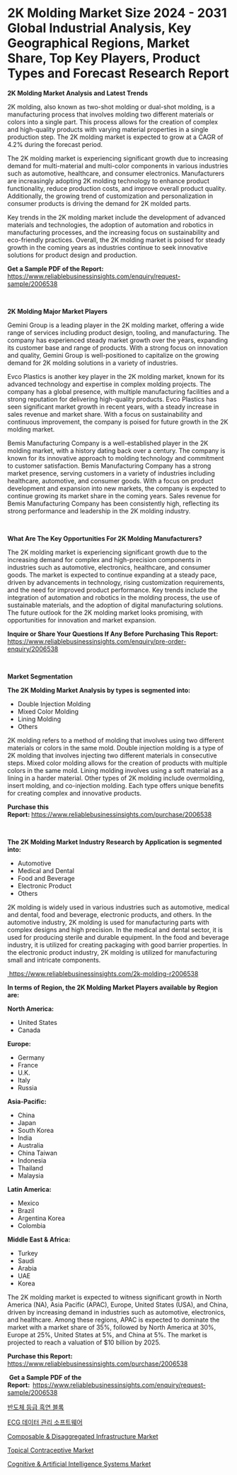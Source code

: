 <p><h1>2K Molding Market Size 2024 - 2031 Global Industrial Analysis, Key Geographical Regions, Market Share, Top Key Players, Product Types and Forecast Research Report</h1></p><p><strong>2K Molding Market Analysis and Latest Trends</strong></p>
<p><p>2K molding, also known as two-shot molding or dual-shot molding, is a manufacturing process that involves molding two different materials or colors into a single part. This process allows for the creation of complex and high-quality products with varying material properties in a single production step. The 2K molding market is expected to grow at a CAGR of 4.2% during the forecast period.</p><p>The 2K molding market is experiencing significant growth due to increasing demand for multi-material and multi-color components in various industries such as automotive, healthcare, and consumer electronics. Manufacturers are increasingly adopting 2K molding technology to enhance product functionality, reduce production costs, and improve overall product quality. Additionally, the growing trend of customization and personalization in consumer products is driving the demand for 2K molded parts.</p><p>Key trends in the 2K molding market include the development of advanced materials and technologies, the adoption of automation and robotics in manufacturing processes, and the increasing focus on sustainability and eco-friendly practices. Overall, the 2K molding market is poised for steady growth in the coming years as industries continue to seek innovative solutions for product design and production.</p></p>
<p><strong>Get a Sample PDF of the Report:&nbsp;</strong> <a href="https://www.reliablebusinessinsights.com/enquiry/request-sample/2006538">https://www.reliablebusinessinsights.com/enquiry/request-sample/2006538</a></p>
<p>&nbsp;</p>
<p><strong>2K Molding Major Market Players</strong></p>
<p><p>Gemini Group is a leading player in the 2K molding market, offering a wide range of services including product design, tooling, and manufacturing. The company has experienced steady market growth over the years, expanding its customer base and range of products. With a strong focus on innovation and quality, Gemini Group is well-positioned to capitalize on the growing demand for 2K molding solutions in a variety of industries.</p><p>Evco Plastics is another key player in the 2K molding market, known for its advanced technology and expertise in complex molding projects. The company has a global presence, with multiple manufacturing facilities and a strong reputation for delivering high-quality products. Evco Plastics has seen significant market growth in recent years, with a steady increase in sales revenue and market share. With a focus on sustainability and continuous improvement, the company is poised for future growth in the 2K molding market.</p><p>Bemis Manufacturing Company is a well-established player in the 2K molding market, with a history dating back over a century. The company is known for its innovative approach to molding technology and commitment to customer satisfaction. Bemis Manufacturing Company has a strong market presence, serving customers in a variety of industries including healthcare, automotive, and consumer goods. With a focus on product development and expansion into new markets, the company is expected to continue growing its market share in the coming years. Sales revenue for Bemis Manufacturing Company has been consistently high, reflecting its strong performance and leadership in the 2K molding industry.</p></p>
<p>&nbsp;</p>
<p><strong>What Are The Key Opportunities For 2K Molding Manufacturers?</strong></p>
<p><p>The 2K molding market is experiencing significant growth due to the increasing demand for complex and high-precision components in industries such as automotive, electronics, healthcare, and consumer goods. The market is expected to continue expanding at a steady pace, driven by advancements in technology, rising customization requirements, and the need for improved product performance. Key trends include the integration of automation and robotics in the molding process, the use of sustainable materials, and the adoption of digital manufacturing solutions. The future outlook for the 2K molding market looks promising, with opportunities for innovation and market expansion.</p></p>
<p><strong>Inquire or Share Your Questions If Any Before Purchasing This Report:</strong> <a href="https://www.reliablebusinessinsights.com/enquiry/pre-order-enquiry/2006538">https://www.reliablebusinessinsights.com/enquiry/pre-order-enquiry/2006538</a></p>
<p>&nbsp;</p>
<p><strong>Market Segmentation</strong></p>
<p><strong>The 2K Molding Market Analysis by types is segmented into:</strong></p>
<p><ul><li>Double Injection Molding</li><li>Mixed Color Molding</li><li>Lining Molding</li><li>Others</li></ul></p>
<p><p>2K molding refers to a method of molding that involves using two different materials or colors in the same mold. Double injection molding is a type of 2K molding that involves injecting two different materials in consecutive steps. Mixed color molding allows for the creation of products with multiple colors in the same mold. Lining molding involves using a soft material as a lining in a harder material. Other types of 2K molding include overmolding, insert molding, and co-injection molding. Each type offers unique benefits for creating complex and innovative products.</p></p>
<p><strong>Purchase this Report:&nbsp;</strong><a href="https://www.reliablebusinessinsights.com/purchase/2006538">https://www.reliablebusinessinsights.com/purchase/2006538</a></p>
<p>&nbsp;</p>
<p><strong>The 2K Molding Market Industry Research by Application is segmented into:</strong></p>
<p><ul><li>Automotive</li><li>Medical and Dental</li><li>Food and Beverage</li><li>Electronic Product</li><li>Others</li></ul></p>
<p><p>2K molding is widely used in various industries such as automotive, medical and dental, food and beverage, electronic products, and others. In the automotive industry, 2K molding is used for manufacturing parts with complex designs and high precision. In the medical and dental sector, it is used for producing sterile and durable equipment. In the food and beverage industry, it is utilized for creating packaging with good barrier properties. In the electronic product industry, 2K molding is utilized for manufacturing small and intricate components.</p></p>
<p><a href="https://www.reliablebusinessinsights.com/2k-molding-r2006538">&nbsp;https://www.reliablebusinessinsights.com/2k-molding-r2006538</a></p>
<p><strong>In terms of Region, the 2K Molding Market Players available by Region are:</strong></p>
<p>
    <p> <strong> North America: </strong>
        <ul>
            <li>United States</li>
            <li>Canada</li>
        </ul>
        </p> 
    <p> <strong> Europe: </strong>
        <ul>
            <li>Germany</li>
            <li>France</li>
            <li>U.K.</li>
            <li>Italy</li>
            <li>Russia</li>
        </ul>
        </p> 
    <p> <strong> Asia-Pacific: </strong>
        <ul>
            <li>China</li>
            <li>Japan</li>
            <li>South Korea</li>
            <li>India</li>
            <li>Australia</li>
            <li>China Taiwan</li>
            <li>Indonesia</li>
            <li>Thailand</li>
            <li>Malaysia</li>
        </ul>
        </p> 
    <p> <strong> Latin America: </strong>
        <ul>
            <li>Mexico</li>
            <li>Brazil</li>
            <li>Argentina Korea</li>
            <li>Colombia</li>
        </ul>
        </p> 
    <p> <strong> Middle East & Africa: </strong>
        <ul>
            <li>Turkey</li>
            <li>Saudi</li>
            <li>Arabia</li>
            <li>UAE</li>
            <li>Korea</li>
        </ul>
    </p>
    </p>
<p><p>The 2K molding market is expected to witness significant growth in North America (NA), Asia Pacific (APAC), Europe, United States (USA), and China, driven by increasing demand in industries such as automotive, electronics, and healthcare. Among these regions, APAC is expected to dominate the market with a market share of 35%, followed by North America at 30%, Europe at 25%, United States at 5%, and China at 5%. The market is projected to reach a valuation of $10 billion by 2025.</p></p>
<p><strong>Purchase this Report: </strong><a href="https://www.reliablebusinessinsights.com/purchase/2006538">https://www.reliablebusinessinsights.com/purchase/2006538</a></p>
<p>&nbsp;<strong>Get a Sample PDF of the Report:&nbsp;&nbsp;</strong><a href="https://www.reliablebusinessinsights.com/enquiry/request-sample/2006538">https://www.reliablebusinessinsights.com/enquiry/request-sample/2006538</a></p>
<p><strong></strong></p>
<p><p><a href="https://medium.com/@hermanokutneva7878567/%EB%B0%98%EB%8F%84%EC%B2%B4-%EB%93%B1%EA%B8%89%EC%9D%98-%EA%B7%B8%EB%9E%98%ED%95%84%ED%8A%B8-%EB%B8%94%EB%A1%9D-%EC%8B%9C%EC%9E%A5-%EA%B7%9C%EB%AA%A8%EA%B0%80-%EA%B8%80%EB%A1%9C%EB%B2%8C-%EC%82%B0%EC%97%85%EC%97%90%EC%84%9C-%EC%B5%9C%EA%B3%A0%EC%9D%98-%EB%A7%88%EC%BC%80%ED%8C%85-%EC%B1%84%EB%84%90%EC%9D%84-%EB%B3%B4%EC%97%AC%EC%A4%8D%EB%8B%88%EB%8B%A4-6286fc4bac55">반도체 등급 흑연 블록</a></p><p><a href="https://medium.com/@treyhettinger2023/ecg-%EB%8D%B0%EC%9D%B4%ED%84%B0-%EA%B4%80%EB%A6%AC-%EC%86%8C%ED%94%84%ED%8A%B8%EC%9B%A8%EC%96%B4-%EC%8B%9C%EC%9E%A5-%EA%B7%9C%EB%AA%A8-%EC%8B%9C%EC%9E%A5-%EC%A0%84%EB%A7%9D-%EB%B0%8F-%EC%8B%9C%EC%9E%A5-%EC%98%88%EC%B8%A1-2024%EB%85%84%EB%B6%80%ED%84%B0-2031%EB%85%84-93f88669c343">ECG 데이터 관리 소프트웨어</a></p><p><a href="https://github.com/RoccoManning/Market-Research-Report-List-5/blob/main/composable-disaggregated-infrastructure-market.md">Composable & Disaggregated Infrastructure Market</a></p><p><a href="https://www.linkedin.com/pulse/navigating-global-topical-contraceptive-market-landscape-vpbje">Topical Contraceptive Market</a></p><p><a href="https://github.com/anggakarna133/Market-Research-Report-List-1/blob/main/cognitive-artificial-intelligence-systems-market.md">Cognitive & Artificial Intelligence Systems Market</a></p></p>